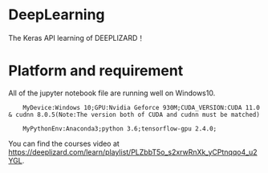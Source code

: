 # DeepLearning
The Keras API learning of DEEPLIZARD！
# Platform and requirement
All of the jupyter notebook file are running well on Windows10.

        MyDevice:Windows 10;GPU:Nvidia Geforce 930M;CUDA_VERSION:CUDA 11.0 & cudnn 8.0.5(Note:The version both of CUDA and cudnn must be matched)
        
        MyPythonEnv:Anaconda3;python 3.6;tensorflow-gpu 2.4.0;

You can find the courses video at https://deeplizard.com/learn/playlist/PLZbbT5o_s2xrwRnXk_yCPtnqqo4_u2YGL.
